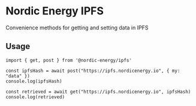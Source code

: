 # Nordic Energy IPFS

Convenience methods for getting and setting data in IPFS

## Usage

```
import { get, post } from '@nordic-energy/ipfs'

const ipfsHash = await post("https://ipfs.nordicenergy.io", { my: "data" })
console.log(ipfsHash)

const retrieved = await get("https://ipfs.nordicenergy.io", ipfsHash)
console.log(retrieved)

```
